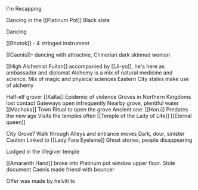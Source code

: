 I'm Recapping

Dancing in the [[Platinum Pot]]
Black slate

Dancing 

[[Bhotok]] - 4 stringed instrument

[[Caenis]]- dancing with attractive, Chinerian dark skinned woman

[[High Alchemist Fuitan]] accompanied by [[Ji-yo]], he's here as ambassador and diplomat
	Alchemy is a mix of natural medicine and science.
	Mix of magic and physical sciences
	Eastern City states make use of alchemy

Half-elf grover
[[Kalta]]
Epidemic of violence
Groves in Northern Kingdoms lost contact
Gateways open infrequently
Nearby grove, plentiful water
[[Machaka]] Town
 Ritual to open the grove
Ancient one: [[Horu]]
	Predates the new age
Visits the temples often [[Temple of the Lady of Life]] [[Eternal queen]]

City Grove?
	Walk through Alleys and entrance moves
	Dark, dour, sinister
	Caution
Linked to [[Lady Fara Eyelaine]] 
Ghost stories, people disappearing


Lodged in the lifegiver temple


[[Amaranth Hand]] broke into Platinum pot window upper floor.
Stole document
Caenis made friend with bouncer

Offer was made by helviti to 